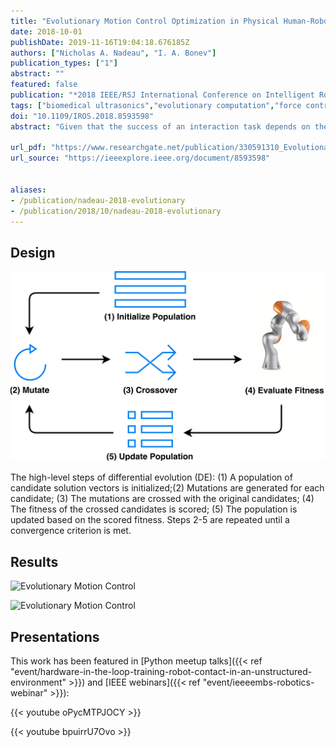 ```yaml
---
title: "Evolutionary Motion Control Optimization in Physical Human-Robot Interaction"
date: 2018-10-01
publishDate: 2019-11-16T19:04:18.676185Z
authors: ["Nicholas A. Nadeau", "I. A. Bonev"]
publication_types: ["1"]
abstract: ""
featured: false
publication: "*2018 IEEE/RSJ International Conference on Intelligent Robots and Systems (IROS)*"
tags: ["biomedical ultrasonics","evolutionary computation","force control","human-robot interaction","medical robotics","motion control","optimisation","phantoms","trajectory control","evolutionary motion control optimization","medical freehand ultrasound","trajectory planning","optimal trajectories","human leg phantom","physical human-robot interaction","online tuning","collaborative robot","medical ultrasound motion","parallel force-impedance control","differential evolution","phri","mean absolute error","ultrasonic imaging","task analysis","tuning","legged locomotion","force","robot kinematics","control", "environment", "evolution", "force", "interaction", "motion", "phri", "robots", "trajectory", "ultrasound"]
doi: "10.1109/IROS.2018.8593598"
abstract: "Given that the success of an interaction task depends on the capability of the robot system to handle physical contact with its environment, pure motion control is often insufficient. This is especially true in the context of medical freehand ultrasound where the human body is a deformable surface and an unstructured environment, representing both a safety concern and a challenge for trajectory planning and control. The systematic tuning of practical high degree-of-freedom physical human-robot interaction (pHRI) tasks is not trivial and there are many parameters to be tuned. While traditional tuning is generally performed *ad hoc* and requires knowledge of the robot and environment dynamics, we propose a simple and effective online tuning framework using differential evolution (DE) to optimize the motion parameters for parallel force/impedance control in a pHRI and medical ultrasound motion application. Through real-world experiments with a KUKA LBR iiwa 7 R800 collaborative robot, the DE framework tuned motion control for optimal and safe trajectories along a human leg phantom. The optimization process was able to successfully reduce the mean absolute error of the motion contact force to 0.537N through the evolution of eight motion control parameters."

url_pdf: "https://www.researchgate.net/publication/330591310_Evolutionary_Motion_Control_Optimization_in_Physical_Human-Robot_Interaction"
url_source: "https://ieeexplore.ieee.org/document/8593598"


aliases:
- /publication/nadeau-2018-evolutionary
- /publication/2018/10/nadeau-2018-evolutionary
---
```


## Design

![The  high-level  steps  of  differential  evolution](featured.png)

The  high-level  steps  of  differential  evolution  (DE): (1) A population of candidate solution vectors is initialized;(2)  Mutations  are  generated  for  each  candidate;  (3)  The mutations  are  crossed  with  the  original  candidates;  (4)  The fitness of the crossed candidates is scored; (5) The population is updated based on the scored fitness. Steps 2-5 are repeated until a convergence criterion is met.

## Results

![Evolutionary Motion Control](kuka-evo_1.gif)

![Evolutionary Motion Control](kuka-evo_4.gif)

## Presentations

This work has been featured in [Python meetup talks]({{< ref "event/hardware-in-the-loop-training-robot-contact-in-an-unstructured-environment" >}}) and [IEEE webinars]({{< ref "event/ieeeembs-robotics-webinar" >}}):

{{< youtube oPycMTPJOCY >}}

{{< youtube bpuirrU7Ovo >}}
